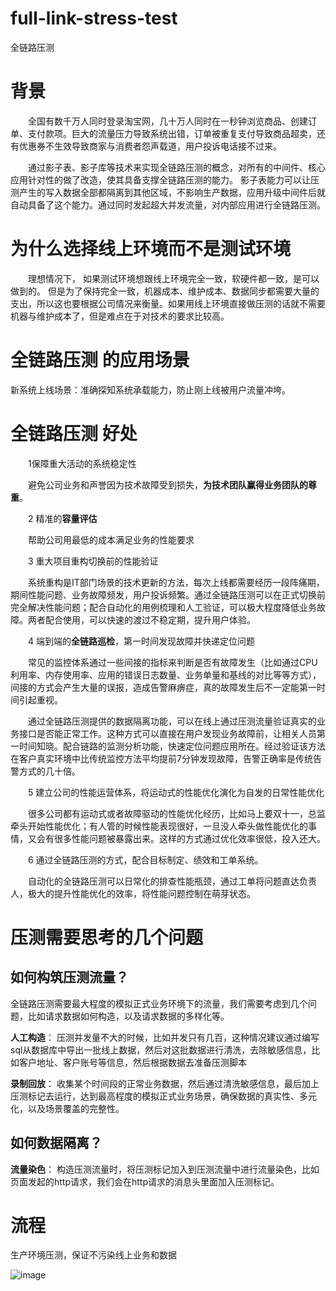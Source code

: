 # full-link-stress-test
全链路压测

# 背景

　　全国有数千万人同时登录淘宝网，几十万人同时在一秒钟浏览商品、创建订单、支付款项。巨大的流量压力导致系统出错，订单被重复支付导致商品超卖，还有优惠券不生效导致商家与消费者怨声载道，用户投诉电话接不过来。

　　通过影子表、影子库等技术来实现全链路压测的概念，对所有的中间件、核心应用针对性的做了改造，使其具备支撑全链路压测的能力。 影子表能力可以让压测产生的写入数据全部都隔离到其他区域，不影响生产数据，应用升级中间件后就自动具备了这个能力。通过同时发起超大并发流量，对内部应用进行全链路压测。
  
# 为什么选择线上环境而不是测试环境

　　理想情况下， 如果测试环境想跟线上环境完全一致，软硬件都一致，是可以做到的。 但是为了保持完全一致，机器成本、维护成本、数据同步都需要大量的支出，所以这也要根据公司情况来衡量。如果用线上环境直接做压测的话就不需要机器与维护成本了，但是难点在于对技术的要求比较高。

# 全链路压测 的应用场景

   新系统上线场景：准确探知系统承载能力，防止刚上线被用户流量冲垮。
   
# 全链路压测 好处


　　1保障重大活动的系统稳定性

　　避免公司业务和声誉因为技术故障受到损失，**为技术团队赢得业务团队的尊重**。

　　2 精准的**容量评估**

　　帮助公司用最低的成本满足业务的性能要求

　　3 重大项目重构切换前的性能验证

　　系统重构是IT部门场景的技术更新的方法，每次上线都需要经历一段阵痛期，期间性能问题、业务故障频发，用户投诉频繁。通过全链路压测可以在正式切换前完全解决性能问题；配合自动化的用例梳理和人工验证，可以极大程度降低业务故障。两者配合使用，可以快速的渡过不稳定期，提升用户体验。

　　4 端到端的**全链路巡检**，第一时间发现故障并快递定位问题

　　常见的监控体系通过一些间接的指标来判断是否有故障发生（比如通过CPU利用率、内存使用率、应用的错误日志数量、业务单量和基线的对比等等方式），间接的方式会产生大量的误报，造成告警麻痹症，真的故障发生后不一定能第一时间引起重视。

　　通过全链路压测提供的数据隔离功能，可以在线上通过压测流量验证真实的业务接口是否能正常工作。这种方式可以直接在用户发现业务故障前，让相关人员第一时间知晓。配合链路的监测分析功能，快速定位问题应用所在。经过验证该方法在客户真实环境中比传统监控方法平均提前7分钟发现故障，告警正确率是传统告警方式的几十倍。

　　5 建立公司的性能运营体系，将运动式的性能优化演化为自发的日常性能优化

　　很多公司都有运动式或者故障驱动的性能优化经历，比如马上要双十一，总监牵头开始性能优化；有人管的时候性能表现很好，一旦没人牵头做性能优化的事情，又会有很多性能问题被暴露出来。这样的方式通过优化效率很低，投入还大。

　　6 通过全链路压测的方式，配合目标制定、绩效和工单系统。

　　自动化的全链路压测可以日常化的排查性能瓶颈，通过工单将问题直达负责人，极大的提升性能优化的效率，将性能问题控制在萌芽状态。
   
   
# 压测需要思考的几个问题

## 如何构筑压测流量？

   全链路压测需要最大程度的模拟正式业务环境下的流量，我们需要考虑到几个问题，比如请求数据如何构造，以及请求数据的多样化等。

   **人工构造**： 压测并发量不大的时候，比如并发只有几百，这种情况建议通过编写sql从数据库中导出一批线上数据，然后对这批数据进行清洗，去除敏感信息，比如客户地址、客户账号等信息，然后根据数据去准备压测脚本
   
   **录制回放**： 收集某个时间段的正常业务数据，然后通过清洗敏感信息，最后加上压测标记去运行，达到最高程度的模拟正式业务场景，确保数据的真实性、多元化，以及场景覆盖的完整性。

## 如何数据隔离？

   **流量染色**： 构造压测流量时，将压测标记加入到压测流量中进行流量染色，比如页面发起的http请求，我们会在http请求的消息头里面加入压测标记。

# 流程

生产环境压测，保证不污染线上业务和数据

![image](https://user-images.githubusercontent.com/13504729/114356108-d1b15880-9ba2-11eb-884e-af857e8f6157.png)
